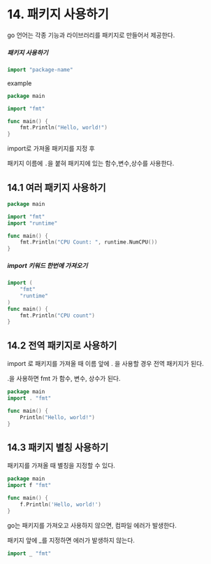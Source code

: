 # 14. 패키지 사용하기

go 언어는 각종 기능과 라이브러리를 패키지로 만들어서 제공한다.

##### 패키지 사용하기

```go
import "package-name"
```

example

```go
package main

import "fmt"

func main() {
    fmt.Println("Hello, world!")
}
```



import로 가져올 패키지를 지정 후 

패키지 이름에 `.`을 붙혀 패키지에 있는 함수,변수,상수를 사용한다. 



## 14.1 여러 패키지 사용하기

```go
package main

import "fmt"
import "runtime"

func main() {
    fmt.Println("CPU Count: ", runtime.NumCPU())
}
```

##### import 키워드 한번에 가져오기 

```go
import (
	"fmt"
    "runtime"
)
func main() {
    fmt.Println("CPU count")
}
```



## 14.2 전역 패키지로 사용하기

import 로 패키지를 가져올 때 이름 앞에 . 을 사용할 경우 전역 패키지가 된다.

.을 사용하면 fmt 가 함수, 변수, 상수가 된다. 

```go
package main
import . "fmt"

func main() {
    Println("Hello, world!")
}
```



## 14.3 패키지 별칭 사용하기

패키지를 가져올 때 별칭을 지정할 수 있다.

```go
package main
import f "fmt"

func main() {
    f.Println('Hello, world!')
}
```



go는 패키지를 가져오고 사용하지 않으면, 컴파일 에러가 발생한다. 

패키지 앞에 _를 지정하면 에러가 발생하지 않는다.

```go
import _ "fmt"
```

